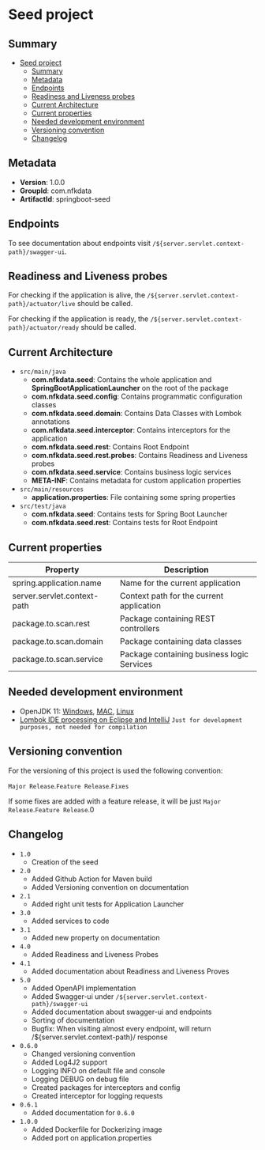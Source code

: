 # Seed project

## Summary

- [Seed project](#seed-project)
	- [Summary](#summary)
	- [Metadata](#metadata)
	- [Endpoints](#endpoints)
	- [Readiness and Liveness probes](#readiness-and-liveness-probes)
	- [Current Architecture](#current-architecture)
	- [Current properties](#current-properties)
	- [Needed development environment](#needed-development-environment)
	- [Versioning convention](#versioning-convention)
	- [Changelog](#changelog)

## Metadata

- **Version**: 1.0.0
- **GroupId**: com.nfkdata
- **ArtifactId**: springboot-seed

## Endpoints

To see documentation about endpoints visit `/${server.servlet.context-path}/swagger-ui`.

## Readiness and Liveness probes

For checking if the application is alive, the `/${server.servlet.context-path}/actuator/live` should be called.

For checking if the application is ready, the `/${server.servlet.context-path}/actuator/ready` should be called.

## Current Architecture

- `src/main/java`
	- **com.nfkdata.seed**: Contains the whole application and **SpringBootApplicationLauncher** on the root of the package
	- **com.nfkdata.seed.config**: Contains programmatic configuration classes
	- **com.nfkdata.seed.domain**: Contains Data Classes with Lombok annotations
	- **com.nfkdata.seed.interceptor**: Contains interceptors for the application
	- **com.nfkdata.seed.rest**: Contains Root Endpoint
	- **com.nfkdata.seed.rest.probes**: Contains Readiness and Liveness probes
	- **com.nfkdata.seed.service**: Contains business logic services
	- **META-INF**: Contains metadata for custom application properties
- `src/main/resources`
	- **application.properties**: File containing some spring properties
- `src/test/java`
	- **com.nfkdata.seed**: Contains tests for Spring Boot Launcher
	- **com.nfkdata.seed.rest**: Contains tests for Root Endpoint

## Current properties

| Property                     | Description                                 |
|------------------------------|---------------------------------------------|
| spring.application.name      | Name for the current application            |
| server.servlet.context-path  | Context path for the current application    |
| package.to.scan.rest         | Package containing REST controllers         |
| package.to.scan.domain       | Package containing data classes             |
| package.to.scan.service      | Package containing business logic Services  |

## Needed development environment

- OpenJDK 11: [Windows](https://download.java.net/java/GA/jdk11/9/GPL/openjdk-11.0.2_windows-x64_bin.zip), [MAC](https://download.java.net/java/GA/jdk11/9/GPL/openjdk-11.0.2_osx-x64_bin.tar.gz), [Linux](https://download.java.net/java/GA/jdk11/9/GPL/openjdk-11.0.2_linux-x64_bin.tar.gz)
- [Lombok IDE processing on Eclipse and IntelliJ](https://www.baeldung.com/lombok-ide) `Just for development purposes, not needed for compilation`

## Versioning convention

For the versioning of this project is used the following convention:

`Major Release`.`Feature Release`.`Fixes`

If some fixes are added with a feature release, it will be just `Major Release`.`Feature Release`.0

## Changelog

- `1.0`
	- Creation of the seed
- `2.0`
	- Added Github Action for Maven build
	- Added Versioning convention on documentation
- `2.1`
	- Added right unit tests for Application Launcher
- `3.0`
	- Added services to code
- `3.1`
	- Added new property on documentation
- `4.0`
	- Added Readiness and Liveness Probes
- `4.1`
	- Added documentation about Readiness and Liveness Proves 
- `5.0`
	- Added OpenAPI implementation
	- Added Swagger-ui under `/${server.servlet.context-path}/swagger-ui`
	- Added documentation about swagger-ui and endpoints
	- Sorting of documentation
	- Bugfix: When visiting almost every endpoint, will return /${server.servlet.context-path}/ response
- `0.6.0`
    - Changed versioning convention
    - Added Log4J2 support
    - Logging INFO on default file and console
    - Logging DEBUG on debug file
    - Created packages for interceptors and config
    - Created interceptor for logging requests
- `0.6.1`
  - Added documentation for `0.6.0`
- `1.0.0`
  - Added Dockerfile for Dockerizing image
  - Added port on application.properties